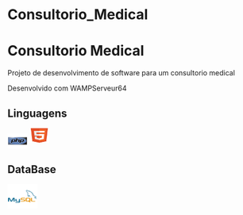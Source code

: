 # Consultorio_Medical

<h1>Consultorio Medical</h1>

Projeto de desenvolvimento de software para um consultorio medical

Desenvolvido com WAMPServeur64

<h2>Linguagens</h2>
<div style="display: inline_block">
<img align="center" alt="Renaud-Php" height="30" width="40"src="https://raw.githubusercontent.com/devicons/devicon/master/icons/php/php-original.svg"/>
<img alt="Renaud-HTML" height="30" width="40" src="https://raw.githubusercontent.com/devicons/devicon/master/icons/html5/html5-original.svg">
</div>

<h2>DataBase</h2>
<div style="display: inline_block">
<img align="center" alt="Renaud-MySQL" height="50" width="60" src="https://raw.githubusercontent.com/devicons/devicon/master/icons/mysql/mysql-original-wordmark.svg"/>
</div>
